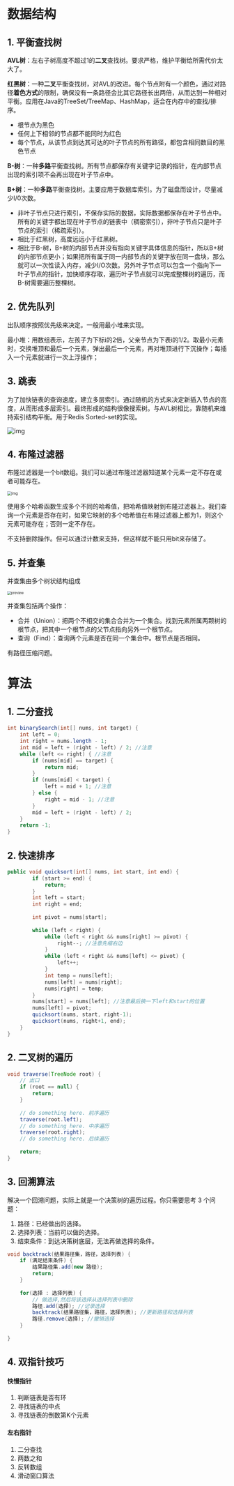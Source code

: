 # 数据结构

## 1. 平衡查找树

**AVL树**：左右子树高度不超过1的**二叉**查找树。要求严格，维护平衡给所需代价太大了。

**红黑树**：一种**二叉**平衡查找树，对AVL的改进。每个节点附有一个颜色，通过对路径**着色方式**的限制，确保没有一条路径会比其它路径长出两倍，从而达到一种相对平衡。应用在Java的TreeSet/TreeMap、HashMap，适合在内存中的查找/排序。

- 根节点为黑色
- 任何上下相邻的节点都不能同时为红色
- 每个节点，从该节点到达其可达的叶子节点的所有路径，都包含相同数目的黑色节点

**B-树**：一种**多路**平衡查找树。所有节点都保存有关键字记录的指针，在内部节点出现的索引项不会再出现在叶子节点中。

**B+树**：一种**多路**平衡查找树。主要应用于数据库索引。为了磁盘而设计，尽量减少I/0次数。

- 非叶子节点只进行索引，不保存实际的数据，实际数据都保存在叶子节点中。所有的关键字都出现在叶子节点的链表中（稠密索引），非叶子节点只是叶子节点的索引（稀疏索引）。
- 相比于红黑树，高度远远小于红黑树。
- 相比于B-树，B+树的内部节点并没有指向关键字具体信息的指针，所以B+树的内部节点更小；如果把所有属于同一内部节点的关键字放在同一盘块，那么就可以一次性读入内存，减少I/O次数。另外叶子节点可以包含一个指向下一叶子节点的指针，加快顺序存取，遍历叶子节点就可以完成整棵树的遍历，而B-树需要遍历整棵树。



## 2. 优先队列

出队顺序按照优先级来决定。一般用最小堆来实现。

最小堆：用数组表示，左孩子为下标i的2倍，父亲节点为下表i的1/2。取最小元素时，交换堆顶和最后一个元素，弹出最后一个元素，再对堆顶进行下沉操作；每插入一个元素就进行一次上浮操作；



## 3. 跳表

为了加快链表的查询速度，建立多层索引。通过随机的方式来决定新插入节点的高度，从而形成多层索引。最终形成的结构很像搜索树。与AVL树相比，靠随机来维持索引结构平衡。用于Redis Sorted-set的实现。

![img](https://lotabout.me/2018/skip-list/skip-list.svg)



## 4. 布隆过滤器

布隆过滤器是一个bit数组。我们可以通过布隆过滤器知道某个元素一定不存在或者可能存在。

<img src="https://pic3.zhimg.com/80/v2-c0c20d8e06308aae1578c16afdea3b6a_1440w.jpg" alt="img" style="zoom:60%;" />

使用多个哈希函数生成多个不同的哈希值，把哈希值映射到布隆过滤器上。我们查询一个元素是否存在时，如果它映射的多个哈希值在布隆过滤器上都为1，则这个元素可能存在；否则一定不存在。

不支持删除操作。但可以通过计数来支持，但这样就不能只用bit来存储了。



## 5. 并查集

并查集由多个树状结构组成

<img src="https://pic1.zhimg.com/v2-3c353bc781c7f3553079d541a9cfdc28_r.jpg" alt="preview" style="zoom:55%;" />

并查集包括两个操作：

- 合并（Union）：把两个不相交的集合合并为一个集合。找到元素所属两颗树的根节点，把其中一个根节点的父节点指向另外一个根节点。
- 查询（Find）：查询两个元素是否在同一个集合中。根节点是否相同。

有路径压缩问题。





# 算法

## 1. 二分查找

```java
int binarySearch(int[] nums, int target) {
    int left = 0;
    int right = nums.length - 1;
    int mid = left + (right - left) / 2; //注意
    while (left <= right) { //注意
        if (nums[mid] == target) {
            return mid;
        }
        if (nums[mid] < target) {
            left = mid + 1; //注意
        } else {
            right = mid - 1; //注意
        }
        mid = left + (right - left) / 2;
    }
    return -1;
}
```



## 2. 快速排序

```java
public void quicksort(int[] nums, int start, int end) {
        if (start >= end) {
            return;
        }
        int left = start;
        int right = end;
        
        int pivot = nums[start];
        
        while (left < right) {
            while (left < right && nums[right] >= pivot) {
                right--; //注意先缩右边
            }
            while (left < right && nums[left] <= pivot) {
                left++;
            }
            int temp = nums[left];
            nums[left] = nums[right];
            nums[right] = temp;
        }
        nums[start] = nums[left]; //注意最后换一下left和start的位置
        nums[left] = pivot;
        quicksort(nums, start, right-1);
        quicksort(nums, right+1, end);
    }
}
```



## 2. 二叉树的遍历

```Java
void traverse(TreeNode root) {
    // 出口
    if (root == null) {
        return;
    }
    
    // do something here. 前序遍历
    traverse(root.left);
    // do something here. 中序遍历
    traverse(root.right);
    // do something here. 后续遍历
    
    return;
}
```



## 3. 回溯算法

解决一个回溯问题，实际上就是一个决策树的遍历过程。你只需要思考 3 个问题：

1. 路径：已经做出的选择。
2. 选择列表：当前可以做的选择。
3. 结束条件：到达决策树底层，无法再做选择的条件。

```Java
void backtrack(结果路径集，路径，选择列表) {
	if (满足结束条件) {
		结果路径集.add(new 路径);
		return;
	} 
	
	for(选择 : 选择列表) {
		// 做选择,然后将该选择从选择列表中删除
		路径.add(选择); //记录选择
		backtrack(结果路径集，路径，选择列表); //更新路径和选择列表
		路径.remove(选择); //撤销选择
	}
	
}
```



## 4. 双指针技巧

#### 快慢指针

1. 判断链表是否有环
2. 寻找链表的中点
3. 寻找链表的倒数第K个元素

#### 左右指针

1. 二分查找
2. 两数之和
3. 反转数组
4. 滑动窗口算法